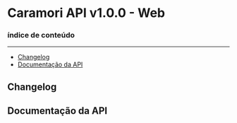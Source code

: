 # Caramori API v1.0.0 - Web

### índice de conteúdo
---

* [Changelog](#changelog)
* [Documentação da API](#documentação-da-api)

## Changelog

## Documentação da API

